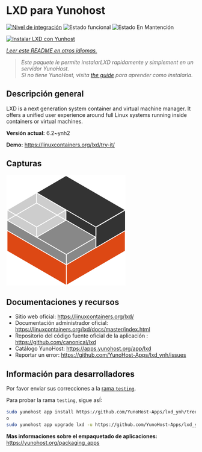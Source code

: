 <!--
Este archivo README esta generado automaticamente<https://github.com/YunoHost/apps/tree/master/tools/readme_generator>
No se debe editar a mano.
-->

# LXD para Yunohost

[![Nivel de integración](https://apps.yunohost.org/badge/integration/lxd)](https://ci-apps.yunohost.org/ci/apps/lxd/)
![Estado funcional](https://apps.yunohost.org/badge/state/lxd)
![Estado En Mantención](https://apps.yunohost.org/badge/maintained/lxd)

[![Instalar LXD con Yunhost](https://install-app.yunohost.org/install-with-yunohost.svg)](https://install-app.yunohost.org/?app=lxd)

*[Leer este README en otros idiomas.](./ALL_README.md)*

> *Este paquete le permite instalarLXD rapidamente y simplement en un servidor YunoHost.*  
> *Si no tiene YunoHost, visita [the guide](https://yunohost.org/install) para aprender como instalarla.*

## Descripción general

LXD is a next generation system container and virtual machine manager. It offers a unified user experience around full Linux systems running inside containers or virtual machines.

**Versión actual:** 6.2~ynh2

**Demo:** <https://linuxcontainers.org/lxd/try-it/>

## Capturas

![Captura de LXD](./doc/screenshots/LXD-logo.png)

## Documentaciones y recursos

- Sitio web oficial: <https://linuxcontainers.org/lxd/>
- Documentación administrador oficial: <https://linuxcontainers.org/lxd/docs/master/index.html>
- Repositorio del código fuente oficial de la aplicación : <https://github.com/canonical/lxd>
- Catálogo YunoHost: <https://apps.yunohost.org/app/lxd>
- Reportar un error: <https://github.com/YunoHost-Apps/lxd_ynh/issues>

## Información para desarrolladores

Por favor enviar sus correcciones a la [rama `testing`](https://github.com/YunoHost-Apps/lxd_ynh/tree/testing).

Para probar la rama `testing`, sigue asÍ:

```bash
sudo yunohost app install https://github.com/YunoHost-Apps/lxd_ynh/tree/testing --debug
o
sudo yunohost app upgrade lxd -u https://github.com/YunoHost-Apps/lxd_ynh/tree/testing --debug
```

**Mas informaciones sobre el empaquetado de aplicaciones:** <https://yunohost.org/packaging_apps>
